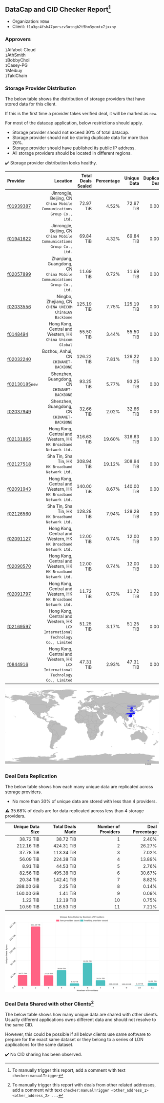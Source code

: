 ## DataCap and CID Checker Report[^1]
 - Organization: `NOAA`
 - Client: `f1u3gc4fsh47pvrszv3otngb2t5hm3ycmtx7jxxny`
### Approvers
`1`Aifabot-Cloud<br/>`1`AthSmith<br/>`1`BobbyChoii<br/>`1`Casey-PG<br/>`1`Meibuy<br/>`1`TakiChain

### Storage Provider Distribution
The below table shows the distribution of storage providers that have stored data for this client.

If this is the first time a provider takes verified deal, it will be marked as `new`.

For most of the datacap application, below restrictions should apply.
 - Storage provider should not exceed 30% of total datacap.
 - Storage provider should not be storing duplicate data for more than 20%.
 - Storage provider should have published its public IP address.
 - All storage providers should be located in different regions.

✔️ Storage provider distribution looks healthy.

| Provider                                                    |                                                                           Location | Total Deals Sealed | Percentage | Unique Data | Duplicate Deals |
| :---------------------------------------------------------- | ---------------------------------------------------------------------------------: | -----------------: | ---------: | ----------: | --------------: |
| [f01939387](https://filfox.info/en/address/f01939387)       |          Jinrongjie, Beijing, CN<br/>`China Mobile Communications Group Co., Ltd.` |          72.97 TiB |      4.52% |   72.97 TiB |           0.00% |
| [f01941622](https://filfox.info/en/address/f01941622)       |          Jinrongjie, Beijing, CN<br/>`China Mobile Communications Group Co., Ltd.` |          69.84 TiB |      4.32% |   69.84 TiB |           0.00% |
| [f02057899](https://filfox.info/en/address/f02057899)       |         Zhanjiang, Guangdong, CN<br/>`China Mobile Communications Group Co., Ltd.` |          11.69 TiB |      0.72% |   11.69 TiB |           0.00% |
| [f02033556](https://filfox.info/en/address/f02033556)       |                          Ningbo, Zhejiang, CN<br/>`CHINA UNICOM China169 Backbone` |         125.19 TiB |      7.75% |  125.19 TiB |           0.00% |
| [f0148494](https://filfox.info/en/address/f0148494)         |                       Hong Kong, Central and Western, HK<br/>`China Unicom Global` |          55.50 TiB |      3.44% |   55.50 TiB |           0.00% |
| [f02032240](https://filfox.info/en/address/f02032240)       |                                          Bozhou, Anhui, CN<br/>`CHINANET-BACKBONE` |         126.22 TiB |      7.81% |  126.22 TiB |           0.00% |
| [f02130185](https://filfox.info/en/address/f02130185)`new`  |                                    Shenzhen, Guangdong, CN<br/>`CHINANET-BACKBONE` |          93.25 TiB |      5.77% |   93.25 TiB |           0.00% |
| [f02037949](https://filfox.info/en/address/f02037949)       |                                    Shenzhen, Guangdong, CN<br/>`CHINANET-BACKBONE` |          32.66 TiB |      2.02% |   32.66 TiB |           0.00% |
| [f02131865](https://filfox.info/en/address/f02131865)       |                 Hong Kong, Central and Western, HK<br/>`HK Broadband Network Ltd.` |         316.63 TiB |     19.60% |  316.63 TiB |           0.00% |
| [f02127518](https://filfox.info/en/address/f02127518)       |                               Sha Tin, Sha Tin, HK<br/>`HK Broadband Network Ltd.` |         308.94 TiB |     19.12% |  308.94 TiB |           0.00% |
| [f02091943](https://filfox.info/en/address/f02091943)       |                 Hong Kong, Central and Western, HK<br/>`HK Broadband Network Ltd.` |         140.00 TiB |      8.67% |  140.00 TiB |           0.00% |
| [f02126560](https://filfox.info/en/address/f02126560)       |                               Sha Tin, Sha Tin, HK<br/>`HK Broadband Network Ltd.` |         128.28 TiB |      7.94% |  128.28 TiB |           0.00% |
| [f02091127](https://filfox.info/en/address/f02091127)       |                 Hong Kong, Central and Western, HK<br/>`HK Broadband Network Ltd.` |          12.00 TiB |      0.74% |   12.00 TiB |           0.00% |
| [f02090570](https://filfox.info/en/address/f02090570)       |                 Hong Kong, Central and Western, HK<br/>`HK Broadband Network Ltd.` |          12.00 TiB |      0.74% |   12.00 TiB |           0.00% |
| [f02091797](https://filfox.info/en/address/f02091797)       |                 Hong Kong, Central and Western, HK<br/>`HK Broadband Network Ltd.` |          11.72 TiB |      0.73% |   11.72 TiB |           0.00% |
| [f02169597](https://filfox.info/en/address/f02169597)       | Hong Kong, Central and Western, HK<br/>`LCX International Technology Co., Limited` |          51.25 TiB |      3.17% |   51.25 TiB |           0.00% |
| [f0844916](https://filfox.info/en/address/f0844916)         | Hong Kong, Central and Western, HK<br/>`LCX International Technology Co., Limited` |          47.31 TiB |      2.93% |   47.31 TiB |           0.00% |

<img src="https://raw.githubusercontent.com/data-preservation-programs/filplus-checker-assets/main/filecoin-project/filecoin-plus-large-datasets/issues/1860/1683391877513.png"/>

### Deal Data Replication
The below table shows how each many unique data are replicated across storage providers.

- No more than 30% of unique data are stored with less than 4 providers.

⚠️ 35.68% of deals are for data replicated across less than 4 storage providers.

| Unique Data Size | Total Deals Made | Number of Providers | Deal Percentage |
| ---------------: | ---------------: | ------------------: | --------------: |
|        38.72 TiB |        38.72 TiB |                   1 |           2.40% |
|       212.16 TiB |       424.31 TiB |                   2 |          26.27% |
|        37.78 TiB |       113.34 TiB |                   3 |           7.02% |
|        56.09 TiB |       224.38 TiB |                   4 |          13.89% |
|         8.91 TiB |        44.53 TiB |                   5 |           2.76% |
|        82.56 TiB |       495.38 TiB |                   6 |          30.67% |
|        20.34 TiB |       142.41 TiB |                   7 |           8.82% |
|       288.00 GiB |         2.25 TiB |                   8 |           0.14% |
|       160.00 GiB |         1.41 TiB |                   9 |           0.09% |
|         1.22 TiB |        12.19 TiB |                  10 |           0.75% |
|        10.59 TiB |       116.53 TiB |                  11 |           7.21% |

<img src="https://raw.githubusercontent.com/data-preservation-programs/filplus-checker-assets/main/filecoin-project/filecoin-plus-large-datasets/issues/1860/1683391878151.png"/>

### Deal Data Shared with other Clients[^3]
The below table shows how many unique data are shared with other clients.
Usually different applications owns different data and should not resolve to the same CID.

However, this could be possible if all below clients use same software to prepare for the exact same dataset or they belong to a series of LDN applications for the same dataset.

✔️ No CID sharing has been observed.

[^1]: To manually trigger this report, add a comment with text `checker:manualTrigger`

[^2]: Deals from those addresses are combined into this report as they are specified with `checker:manualTrigger`

[^3]: To manually trigger this report with deals from other related addresses, add a comment with text `checker:manualTrigger <other_address_1> <other_address_2> ...`
